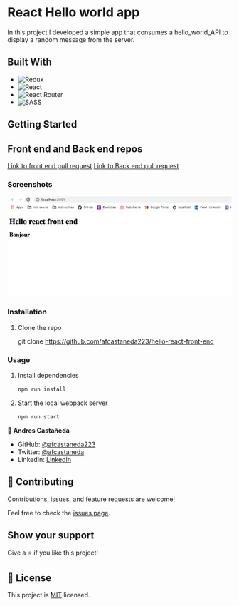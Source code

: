 # React Hello world app

In this project I developed a simple app that consumes a hello_world_API to display a random message from the server.


## Built With

- ![Redux](https://img.shields.io/badge/redux-%23593d88.svg?style=for-the-badge&logo=redux&logoColor=white)
- ![React](https://img.shields.io/badge/react-%2320232a.svg?style=for-the-badge&logo=react&logoColor=%2361DAFB)
- ![React Router](https://img.shields.io/badge/React_Router-CA4245?style=for-the-badge&logo=react-router&logoColor=white)
- ![SASS](https://img.shields.io/badge/SASS-hotpink.svg?style=for-the-badge&logo=SASS&logoColor=white)

## Getting Started

## Front end and Back end repos

   [Link to front end pull request](https://github.com/afcastaneda223/hello-react-front-end)
    [Link to Back end pull request](https://github.com/afcastaneda223/hello-rails-back-end)

### Screenshots

  ![screenshot](./public/hello2.png) 


### Installation

1. Clone the repo

   git clone https://github.com/afcastaneda223/hello-react-front-end
  

### Usage

1. Install dependencies

   ```sh
   npm run install
   ```

2. Start the local webpack server
   ```sh
   npm run start
   ```

👤 **Andres Castañeda**

- GitHub: [@afcastaneda223](https://github.com/afcastaneda223)
- Twitter: [@afcastaneda](https://twitter.com/afcastaneda)
- LinkedIn: [LinkedIn](https://www.linkedin.com/in/andcast/)

## 🤝 Contributing

Contributions, issues, and feature requests are welcome!

Feel free to check the [issues page](https://github.com/hunter4466/hello_world_front_end/issues).


## Show your support

Give a ⭐️ if you like this project!


## 📝 License

This project is [MIT](https://github.com/hunter4466/hello_world_front_end/blob/development/LICENSE) licensed.
